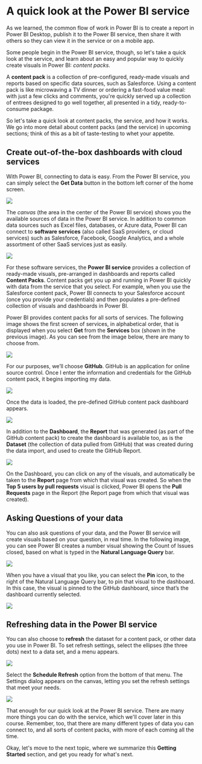 <properties
   pageTitle="A quick look at the Power BI service"
   description="Easily create dashboards in Power BI with cloud services"
   services="powerbi"
   documentationCenter=""
   authors="davidiseminger"
   manager="mblythe"
   editor=""
   tags=""
   qualityFocus="no"
   qualityDate=""
   featuredVideoId="2kAkUjQQD08"
   courseDuration="9m"/>

<tags
   ms.service="powerbi"
   ms.devlang="NA"
   ms.topic="article"
   ms.tgt_pltfrm="NA"
   ms.workload="powerbi"
   ms.date="03/28/2016"
   ms.author="davidi"/>

# A quick look at the Power BI service
As we learned, the common flow of work in Power BI is to create a report in Power BI Desktop, publish it to the Power BI service, then share it with others so they can view it in the service or on a mobile app.

Some people begin in the Power BI service, though, so let's take a quick look at the service, and learn about an easy and popular way to quickly create visuals in Power BI: *content packs*.

A **content pack** is a collection of pre-configured, ready-made visuals and reports based on specific data sources, such as Salesforce. Using a content pack is like microwaving a TV dinner or ordering a fast-food value meal: with just a few clicks and comments, you're quickly served up a collection of entrees designed to go well together, all presented in a tidy, ready-to-consume package.

So let's take a quick look at content packs, the service, and how it works. We go into more detail about content packs (and the service) in upcoming sections; think of this as a bit of taste-testing to whet your appetite.

## Create out-of-the-box dashboards with cloud services

With Power BI, connecting to data is easy. From the Power BI service, you can simply select the **Get Data** button in the bottom left corner of the home screen.

![](media/powerbi-learning-0-3-dashboards-cloud-services/c0a3_1.png)

The *canvas* (the area in the center of the Power BI service) shows you the available sources of data in the Power BI service. In addition to common data sources such as Excel files, databases, or Azure data, Power BI can connect to **software services** (also called SaaS providers, or cloud services) such as Salesforce, Facebook, Google Analytics, and a whole assortment of other SaaS services just as easily.

![](media/powerbi-learning-0-3-dashboards-cloud-services/c0a3_2.png)

For these software services, the **Power BI service** provides a collection of ready-made visuals, pre-arranged in dashboards and reports called **Content Packs**. Content packs get you up and running in Power BI quickly with data from the service that you select. For example, when you use the Salesforce content pack, Power BI connects to your Salesforce account (once you provide your credentials) and then populates a pre-defined collection of visuals and dashboards in Power BI.

Power BI provides content packs for all sorts of services. The following image shows the first screen of services, in alphabetical order, that is displayed when you select **Get** from the **Services** box (shown in the previous image). As you can see from the image below, there are many to choose from.

![](media/powerbi-learning-0-3-dashboards-cloud-services/c0a3_3.png)

For our purposes, we’ll choose **GitHub**. GitHub is an application for online source control. Once I enter the information and credentials for the GitHub content pack, it begins importing my data.

![](media/powerbi-learning-0-3-dashboards-cloud-services/c0a3_4.png)

Once the data is loaded, the pre-defined GitHub content pack dashboard appears.

![](media/powerbi-learning-0-3-dashboards-cloud-services/c0a3_5.png)

In addition to the **Dashboard**, the **Report** that was generated (as part of the GitHub content pack) to create the dashboard is available too, as is the **Dataset** (the collection of data pulled from GitHub) that was created during the data import, and used to create the GitHub Report.

![](media/powerbi-learning-0-3-dashboards-cloud-services/c0a3_6.png)

On the Dashboard, you can click on any of the visuals, and automatically be taken to the **Report** page from which that visual was created. So when the **Top 5 users by pull requests** visual is clicked, Power BI opens the **Pull Requests** page in the Report (the Report page from which that visual was created).

## Asking Questions of your data
You can also ask questions of your data, and the Power BI service will create visuals based on your question, in real time. In the following image, you can see Power BI creates a number visual showing the Count of Issues closed, based on what is typed in the **Natural Language Query** bar.

![](media/powerbi-learning-0-3-dashboards-cloud-services/c0a3_7.png)

When you have a visual that you like, you can select the **Pin** icon, to the right of the Natural Language Query bar, to pin that visual to the dashboard. In this case, the visual is pinned to the GitHub dashboard, since that’s the dashboard currently selected.

![](media/powerbi-learning-0-3-dashboards-cloud-services/c0a3_8.png)

## Refreshing data in the Power BI service

You can also choose to **refresh** the dataset for a content pack, or other data you use in Power BI. To set refresh settings, select the ellipses (the three dots) next to a data set, and a menu appears.

![](media/powerbi-learning-0-3-dashboards-cloud-services/c0a3_9.png)

Select the **Schedule Refresh** option from the bottom of that menu. The Settings dialog appears on the canvas, letting you set the refresh settings that meet your needs.

![](media/powerbi-learning-0-3-dashboards-cloud-services/c0a3_10.png)

That enough for our quick look at the Power BI service. There are many more things you can do with the service, which we'll cover later in this course. Remember, too, that there are many different types of data you can connect to, and all sorts of content packs, with more of each coming all the time.

Okay, let's move to the next topic, where we summarize this **Getting Started** section, and get you ready for what's next.
